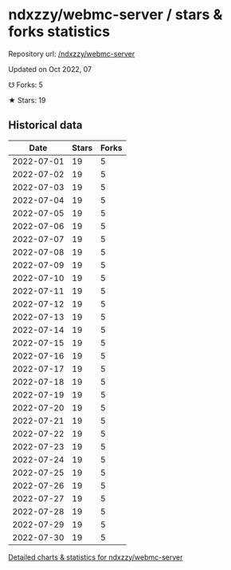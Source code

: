 # ndxzzy/webmc-server / stars & forks statistics

Repository url: [/ndxzzy/webmc-server](https://github.com/ndxzzy/webmc-server)

Updated on Oct 2022, 07

☋ Forks: 5

★ Stars: 19

## Historical data
| Date | Stars | Forks |
|------|-------|-------|
| 2022-07-01 | 19 | 5 | 
| 2022-07-02 | 19 | 5 | 
| 2022-07-03 | 19 | 5 | 
| 2022-07-04 | 19 | 5 | 
| 2022-07-05 | 19 | 5 | 
| 2022-07-06 | 19 | 5 | 
| 2022-07-07 | 19 | 5 | 
| 2022-07-08 | 19 | 5 | 
| 2022-07-09 | 19 | 5 | 
| 2022-07-10 | 19 | 5 | 
| 2022-07-11 | 19 | 5 | 
| 2022-07-12 | 19 | 5 | 
| 2022-07-13 | 19 | 5 | 
| 2022-07-14 | 19 | 5 | 
| 2022-07-15 | 19 | 5 | 
| 2022-07-16 | 19 | 5 | 
| 2022-07-17 | 19 | 5 | 
| 2022-07-18 | 19 | 5 | 
| 2022-07-19 | 19 | 5 | 
| 2022-07-20 | 19 | 5 | 
| 2022-07-21 | 19 | 5 | 
| 2022-07-22 | 19 | 5 | 
| 2022-07-23 | 19 | 5 | 
| 2022-07-24 | 19 | 5 | 
| 2022-07-25 | 19 | 5 | 
| 2022-07-26 | 19 | 5 | 
| 2022-07-27 | 19 | 5 | 
| 2022-07-28 | 19 | 5 | 
| 2022-07-29 | 19 | 5 | 
| 2022-07-30 | 19 | 5 | 


[Detailed charts & statistics for ndxzzy/webmc-server](https://reviewgithub.com/rep/ndxzzy/webmc-server)
